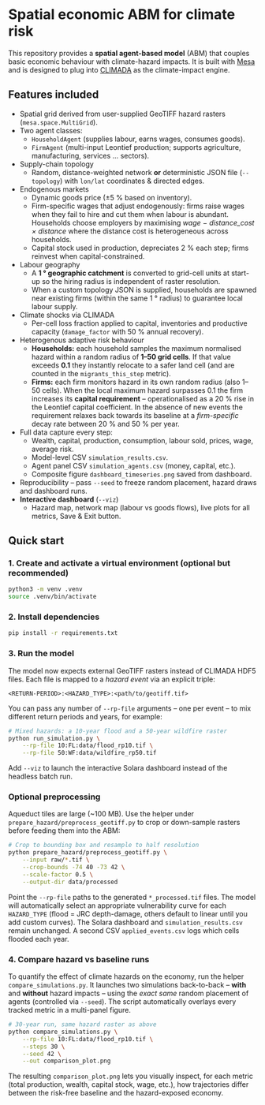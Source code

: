 # Spatial economic ABM for climate risk

This repository provides a **spatial agent-based model** (ABM) that couples basic economic behaviour with climate-hazard impacts. It is built with [Mesa](https://mesa.readthedocs.io) and is designed to plug into [CLIMADA](https://github.com/CLIMADA-project/climada_python) as the climate-impact engine.

## Features included
* Spatial grid derived from user-supplied GeoTIFF hazard rasters (`mesa.space.MultiGrid`).
* Two agent classes:
  * `HouseholdAgent` (supplies labour, earns wages, consumes goods).
  * `FirmAgent` (multi-input Leontief production; supports agriculture, manufacturing, services … sectors).
* Supply-chain topology
  * Random, distance-weighted network **or** deterministic JSON file (`--topology`) with `lon/lat` coordinates & directed edges.
* Endogenous markets
  * Dynamic goods price (±5 % based on inventory).
  * Firm-specific wages that adjust endogenously: firms raise wages when they fail to hire and cut them when labour is abundant. Households choose employers by maximising *wage − distance_cost × distance* where the distance cost is heterogeneous across households.
  * Capital stock used in production, depreciates 2 % each step; firms reinvest when capital-constrained.
* Labour geography
  * A **1 ° geographic catchment** is converted to grid-cell units at start-up so the hiring radius is independent of raster resolution.
  * When a custom topology JSON is supplied, households are spawned near existing firms (within the same 1 ° radius) to guarantee local labour supply.
* Climate shocks via CLIMADA
  * Per-cell loss fraction applied to capital, inventories and productive capacity (`damage_factor` with 50 % annual recovery).
* Heterogenous adaptive risk behaviour
  * **Households:** each household samples the maximum normalised hazard within a random radius of **1–50 grid cells**. If that value exceeds **0.1** they instantly relocate to a safer land cell (and are counted in the `migrants_this_step` metric).
  * **Firms:** each firm monitors hazard in its own random radius (also 1–50 cells). When the local maximum hazard surpasses 0.1 the firm increases its **capital requirement** – operationalised as a 20 % rise in the Leontief capital coefficient. In the absence of new events the requirement relaxes back towards its baseline at a *firm-specific* decay rate between 20 % and 50 % per year.
* Full data capture every step:
  * Wealth, capital, production, consumption, labour sold, prices, wage, average risk.
  * Model-level CSV `simulation_results.csv`.
  * Agent panel CSV `simulation_agents.csv` (money, capital, etc.).
  * Composite figure `dashboard_timeseries.png` saved from dashboard.
* Reproducibility – pass `--seed` to freeze random placement, hazard draws and dashboard runs.
* **Interactive dashboard** (`--viz`)
  * Hazard map, network map (labour vs goods flows), live plots for all metrics, Save & Exit button.

## Quick start

### 1. Create and activate a virtual environment (optional but recommended)
```bash
python3 -m venv .venv
source .venv/bin/activate
```

### 2. Install dependencies
```bash
pip install -r requirements.txt
```

### 3. Run the model

The model now expects external GeoTIFF rasters instead of CLIMADA HDF5 files. Each
file is mapped to a *hazard event* via an explicit triple:

```
<RETURN-PERIOD>:<HAZARD_TYPE>:<path/to/geotiff.tif>
```

You can pass any number of `--rp-file` arguments – one per event – to mix
different return periods and years, for example:

```bash
# Mixed hazards: a 10-year flood and a 50-year wildfire raster
python run_simulation.py \
    --rp-file 10:FL:data/flood_rp10.tif \
    --rp-file 50:WF:data/wildfire_rp50.tif
```

Add `--viz` to launch the interactive Solara dashboard instead of the headless
batch run.

### Optional preprocessing

Aqueduct tiles are large (~100 MB). Use the helper under
`prepare_hazard/preprocess_geotiff.py` to crop or down-sample rasters before
feeding them into the ABM:

```bash
# Crop to bounding box and resample to half resolution
python prepare_hazard/preprocess_geotiff.py \
    --input raw/*.tif \
    --crop-bounds -74 40 -73 42 \
    --scale-factor 0.5 \
    --output-dir data/processed
```

Point the `--rp-file` paths to the generated `*_processed.tif` files. The model
will automatically select an appropriate vulnerability curve for each
`HAZARD_TYPE` (flood = JRC depth-damage, others default to linear until you
add custom curves). The Solara dashboard and `simulation_results.csv` remain
unchanged. A second CSV `applied_events.csv` logs which cells flooded each
year.

### 4. Compare hazard vs baseline runs

To quantify the effect of climate hazards on the economy, run the helper
`compare_simulations.py`.  It launches two simulations back-to-back – **with**
and **without** hazard impacts – using the *exact same* random placement of
agents (controlled via `--seed`).  The script automatically overlays every
tracked metric in a multi-panel figure.

```bash
# 30-year run, same hazard raster as above
python compare_simulations.py \
    --rp-file 10:FL:data/flood_rp10.tif \
    --steps 30 \
    --seed 42 \
    --out comparison_plot.png
```

The resulting `comparison_plot.png` lets you visually inspect, for each metric
(total production, wealth, capital stock, wage, etc.), how trajectories differ
between the risk-free baseline and the hazard-exposed economy.